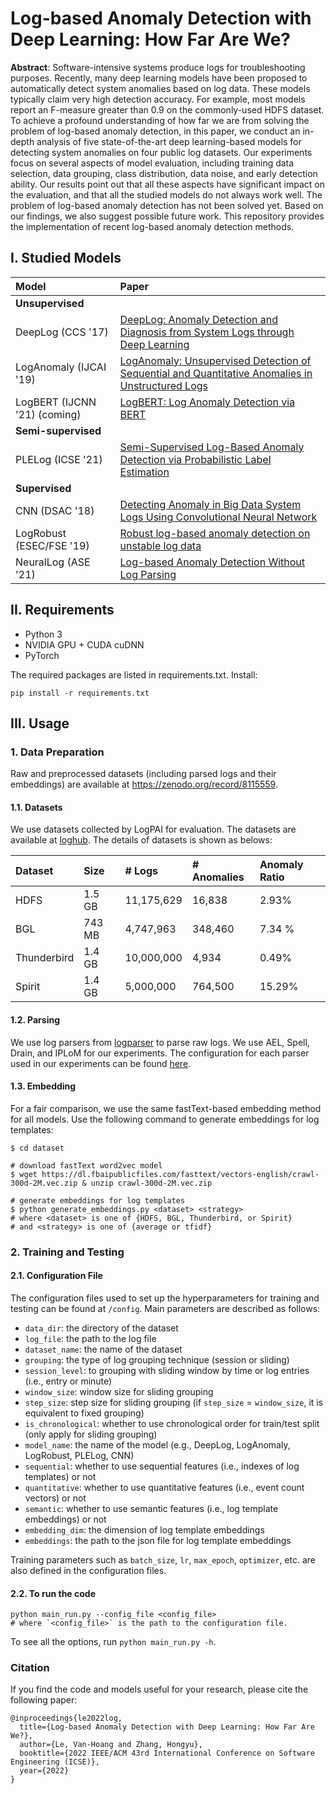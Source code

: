 # Log-based Anomaly Detection with Deep Learning: How Far Are We?

**Abstract**: Software-intensive systems produce logs for troubleshooting purposes. Recently, many deep learning models
have been proposed to automatically detect system anomalies based on log data. These models typically claim very high
detection accuracy. For example, most models report an F-measure greater than 0.9 on the commonly-used HDFS dataset. To
achieve a profound understanding of how far we are from solving the problem of log-based anomaly detection, in this
paper, we conduct an in-depth analysis of five state-of-the-art deep learning-based models for detecting system
anomalies on four public log datasets. Our experiments focus on several aspects of model evaluation, including training
data selection, data grouping, class distribution, data noise, and early detection ability. Our results point out that
all these aspects have significant impact on the evaluation, and that all the studied models do not always work well.
The problem of log-based anomaly detection has not been solved yet. Based on our findings, we also suggest possible
future work.
This repository provides the implementation of recent log-based anomaly detection methods.

## I. Studied Models

| Model                        | Paper                                                                                                                                          |
|:-----------------------------|:-----------------------------------------------------------------------------------------------------------------------------------------------|
| **Unsupervised**             |                                                                                                                                                |
| DeepLog (CCS '17)            | [DeepLog: Anomaly Detection and Diagnosis from System Logs through Deep Learning](https://dl.acm.org/doi/abs/10.1145/3133956.3134015)          |
| LogAnomaly (IJCAI '19)       | [LogAnomaly: Unsupervised Detection of Sequential and Quantitative Anomalies in Unstructured Logs](https://www.ijcai.org/proceedings/2019/658) |
| LogBERT (IJCNN '21) (coming) | [LogBERT: Log Anomaly Detection via BERT](https://ieeexplore.ieee.org/abstract/document/9534113)                                               |
| **Semi-supervised**          |                                                                                                                                                |
| PLELog (ICSE '21)            | [Semi-Supervised Log-Based Anomaly Detection via Probabilistic Label Estimation](https://ieeexplore.ieee.org/document/9401970/)                |
| **Supervised**               |                                                                                                                                                |
| CNN (DSAC '18)               | [Detecting Anomaly in Big Data System Logs Using Convolutional Neural Network](https://ieeexplore.ieee.org/document/8511880)                   |
| LogRobust (ESEC/FSE '19)     | [Robust log-based anomaly detection on unstable log data](https://dl.acm.org/doi/10.1145/3338906.3338931)                                      |
| NeuralLog (ASE '21)          | [Log-based Anomaly Detection Without Log Parsing](https://ieeexplore.ieee.org/document/9678773)                                                |

## II. Requirements

- Python 3
- NVIDIA GPU + CUDA cuDNN
- PyTorch

The required packages are listed in requirements.txt. Install:

```
pip install -r requirements.txt
```

## III. Usage

### 1. Data Preparation

Raw and preprocessed datasets (including parsed logs and their embeddings) are available
at https://zenodo.org/record/8115559.

#### 1.1. Datasets

We use datasets collected by LogPAI for evaluation. The datasets are available
at [loghub](https://github.com/logpai/loghub).
The details of datasets is shown as belows:

| **Dataset**  | **Size** | **# Logs** | **# Anomalies** | **Anomaly Ratio** |
|:-------------|:---------|:-----------|:----------------|:------------------|
| HDFS         | 1.5  GB  | 11,175,629 | 16,838          | 2.93%             |
| BGL          | 743 MB   | 4,747,963  | 348,460         | 7.34 %            |
| Thunderbird  | 1.4 GB   | 10,000,000 | 4,934           | 0.49%             |
| Spirit       | 1.4 GB   | 5,000,000  | 764,500         | 15.29%            |

#### 1.2. Parsing

We use log parsers from [logparser](https://github.com/logpai/logparser) to parse raw logs.
We use AEL, Spell, Drain, and IPLoM for our experiments.
The configuration for each parser used in our experiments can be found [here](docs/PARSING.md).

#### 1.3. Embedding
For a fair comparison, we use the same fastText-based embedding method for all models.
Use the following command to generate embeddings for log templates:

```shell
$ cd dataset

# download fastText word2vec model
$ wget https://dl.fbaipublicfiles.com/fasttext/vectors-english/crawl-300d-2M.vec.zip & unzip crawl-300d-2M.vec.zip

# generate embeddings for log templates
$ python generate_embeddings.py <dataset> <strategy>
# where <dataset> is one of {HDFS, BGL, Thunderbird, or Spirit}
# and <strategy> is one of {average or tfidf}
```

### 2. Training and Testing
#### 2.1. Configuration File
The configuration files used to set up the hyperparameters for training and testing can be found at `/config`.
Main parameters are described as follows:

- `data_dir`: the directory of the dataset
- `log_file`: the path to the log file
- `dataset_name`: the name of the dataset
- `grouping`: the type of log grouping technique (session or sliding)
- `session_level`: to grouping with sliding window by time or log entries (i.e., entry or minute)
- `window_size`: window size for sliding grouping
- `step_size`: step size for sliding grouping (if `step_size` = `window_size`, it is equivalent to fixed grouping)
- `is_chronological`: whether to use chronological order for train/test split (only apply for sliding grouping)
- `model_name`: the name of the model (e.g., DeepLog, LogAnomaly, LogRobust, PLELog, CNN)
- `sequential`: whether to use sequential features (i.e., indexes of log templates) or not
- `quantitative`: whether to use quantitative features (i.e., event count vectors) or not
- `semantic`: whether to use semantic features (i.e., log template embeddings) or not
- `embedding_dim`: the dimension of log template embeddings
- `embeddings`: the path to the json file for log template embeddings

Training parameters such as `batch_size`, `lr`, `max_epoch`, `optimizer`, etc. are also defined in the configuration files.

#### 2.2. To run the code
```shell
python main_run.py --config_file <config_file>
# where `<config_file>` is the path to the configuration file.
```

To see all the options, run `python main_run.py -h`.


### Citation

If you find the code and models useful for your research, please cite the following paper:

```
@inproceedings{le2022log,
  title={Log-based Anomaly Detection with Deep Learning: How Far Are We?},
  author={Le, Van-Hoang and Zhang, Hongyu},
  booktitle={2022 IEEE/ACM 43rd International Conference on Software Engineering (ICSE)},
  year={2022}
}
```
